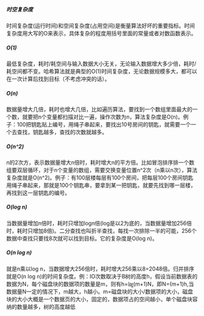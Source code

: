 ##### 时空复杂度
时间复杂度(运行时间)和空间复杂度(占用空间)是衡量算法好坏的重要指标。时间复杂度用大写的O来表示，具体复杂的程度用括号里面的常量或者对数函数表示。
##### O(1)
最低复杂度，耗时/耗空间与输入数据大小无关，无论输入数据增大多少倍，耗时/耗空间都不变。哈希算法就是典型的O(1)时间复杂度，无论数据规模多大，都可以在一次计算后找到目标（不考虑冲突的话）。
##### O(n)
数据量增大几倍，耗时也增大几倍，比如遍历算法，要找到一个数组里面最大的一个数，就要把n个变量都扫描对比一遍，操作次数为n，算法复杂度是O(n)。例子：100把钥匙贴上编号，用绳子串起来，要找出10号房间的钥匙，就需要一个一个去查找，钥匙越多，查找的次数就越多。
##### O(n^2)
n的2次方，表示数据量增大n倍时，耗时增大n的平方倍。比如冒泡排序排一个数组要双层循环，对于n个变量的数组，需要交换变量位置n^2次（n乘以n次），算法复杂度就是O(n^2)。例子：有100层楼每层有100个房间，把每层100个房间钥匙用绳子串起来，那就是100个钥匙串，要拿到某一把钥匙，就要先找到哪一层楼，再找到这一层钥匙的编号。
##### O(log n)
当数据量增加n倍时，耗时只增加logn倍(log是以2为底的，当数据量增加256倍时，耗时只增加8倍)。二分查找也叫折半查找，每找一次排除一半的可能，256个数据中查找只要找8次就可以找到目标。它的复杂度是O(log n)。
##### O(n log n)
就是n乘以log n，当数据增大256倍时，耗时增大256乘以8=2048倍。归并排序就是O(n log n)的时间复杂度。例：IO次数取决于B树的高度h，假设当前数据表的数据为N，每个磁盘块的数据项的数量是m，则有h=㏒(m+1)N，即N=(m+1)h,当数据量N一定的情况下，m越大，h越小。m=磁盘块的大小/数据项的大小，磁盘块的大小大概是一个数据页的大小，固定的，数据项占的空间越小，单个磁盘块容纳的数量越多，树的高度越低
